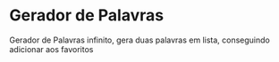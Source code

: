 # Gerador de Palavras

Gerador de Palavras infinito, gera duas palavras em lista, conseguindo adicionar aos favoritos
